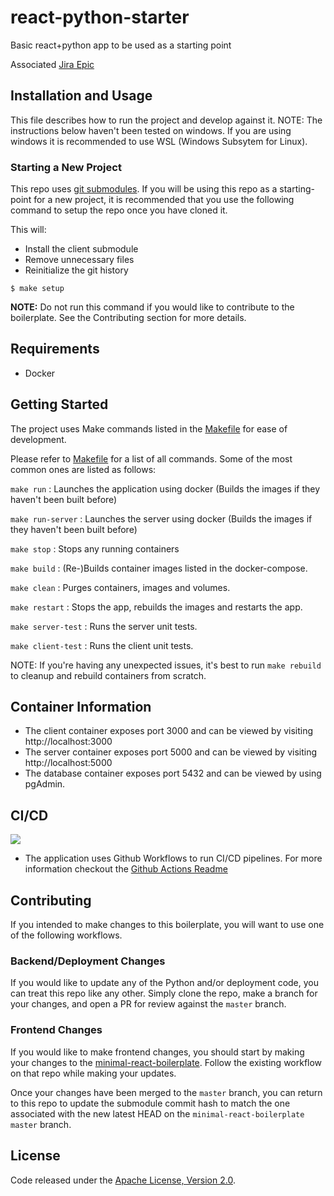 # react-python-starter

Basic react+python app to be used as a starting point

Associated [Jira Epic](https://freshworks.atlassian.net/browse/WEB-92)

## Installation and Usage

This file describes how to run the project and develop against it.
NOTE: The instructions below haven't been tested on windows. If you are using windows
it is recommended to use WSL (Windows Subsytem for Linux).

### Starting a New Project

This repo uses [git
submodules](https://git-scm.com/book/en/v2/Git-Tools-Submodules). If you will
be using this repo as a starting-point for a new project, it is recommended
that you use the following command to setup the repo once you have cloned it.

This will:
- Install the client submodule
- Remove unnecessary files
- Reinitialize the git history


```
$ make setup
```

**NOTE:** Do not run this command if you would like to contribute to the
boilerplate. See the Contributing section for more details.

## Requirements

- Docker

## Getting Started

The project uses Make commands listed in the [Makefile](Makefile) for ease of development.

Please refer to [Makefile](Makefile) for a list of all commands. Some of the most common ones are listed as follows:

`make run` : Launches the application using docker (Builds the images if they haven't been built before)

`make run-server` : Launches the server using docker (Builds the images if they haven't been built before)

`make stop` : Stops any running containers

`make build` : (Re-)Builds container images listed in the docker-compose.

`make clean` : Purges containers, images and volumes.

`make restart` : Stops the app, rebuilds the images and restarts the app.

`make server-test` : Runs the server unit tests.

`make client-test` : Runs the client unit tests.

NOTE: If you're having any unexpected issues, it's best to run `make rebuild` to cleanup and rebuild containers from scratch.

## Container Information

- The client container exposes port 3000 and can be viewed by visiting http://localhost:3000
- The server container exposes port 5000 and can be viewed by visiting http://localhost:5000
- The database container exposes port 5432 and can be viewed by using pgAdmin.

## CI/CD
![](https://github.com/FreshworksStudio/react-python-starter/workflows/Run%20Unit%20Tests/badge.svg)

- The application uses Github Workflows to run CI/CD pipelines. For more information checkout the [Github Actions Readme](.github/workflows/README.md)

## Contributing

If you intended to make changes to this boilerplate, you will want to use one
of the following workflows.

### Backend/Deployment Changes

If you would like to update any of the Python and/or deployment code, you can
treat this repo like any other. Simply clone the repo, make a branch for your
changes, and open a PR for review against the `master` branch.

### Frontend Changes

If you would like to make frontend changes, you should start by making your
changes to the
[minimal-react-boilerplate](https://github.com/FreshworksStudio/minimal-react-boilerplate).
Follow the existing workflow on that repo while making your updates.

Once your changes have been merged to the `master` branch, you can return to
this repo to update the submodule commit hash to match the one associated with
the new latest HEAD on the `minimal-react-boilerplate` `master` branch.

## License

Code released under the [Apache License, Version 2.0](LICENSE).

